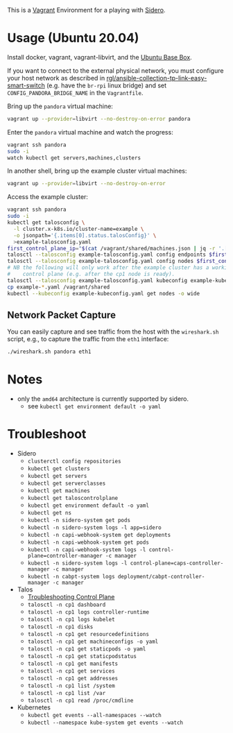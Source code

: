 This is a [Vagrant](https://www.vagrantup.com/) Environment for a playing with [Sidero](https://www.sidero.dev).

# Usage (Ubuntu 20.04)

Install docker, vagrant, vagrant-libvirt, and the [Ubuntu Base Box](https://github.com/rgl/ubuntu-vagrant).

If you want to connect to the external physical network, you must configure your host network as described in [rgl/ansible-collection-tp-link-easy-smart-switch](https://github.com/rgl/ansible-collection-tp-link-easy-smart-switch#take-ownership-procedure) (e.g. have the `br-rpi` linux bridge) and set `CONFIG_PANDORA_BRIDGE_NAME` in the `Vagrantfile`.

Bring up the `pandora` virtual machine:

```bash
vagrant up --provider=libvirt --no-destroy-on-error pandora
```

Enter the `pandora` virtual machine and watch the progress:

```bash
vagrant ssh pandora
sudo -i
watch kubectl get servers,machines,clusters
```

In another shell, bring up the example cluster virtual machines:

```bash
vagrant up --provider=libvirt --no-destroy-on-error
```

Access the example cluster:

```bash
vagrant ssh pandora
sudo -i
kubectl get talosconfig \
  -l cluster.x-k8s.io/cluster-name=example \
  -o jsonpath='{.items[0].status.talosConfig}' \
  >example-talosconfig.yaml
first_control_plane_ip="$(cat /vagrant/shared/machines.json | jq -r '.[] | select(.role == "controlplane") | .ip' | head -1)"
talosctl --talosconfig example-talosconfig.yaml config endpoints $first_control_plane_ip
talosctl --talosconfig example-talosconfig.yaml config nodes $first_control_plane_ip
# NB the following will only work after the example cluster has a working
#    control plane (e.g. after the cp1 node is ready).
talosctl --talosconfig example-talosconfig.yaml kubeconfig example-kubeconfig.yaml
cp example-*.yaml /vagrant/shared
kubectl --kubeconfig example-kubeconfig.yaml get nodes -o wide
```

## Network Packet Capture

You can easily capture and see traffic from the host with the `wireshark.sh`
script, e.g., to capture the traffic from the `eth1` interface:

```bash
./wireshark.sh pandora eth1
```

# Notes

* only the `amd64` architecture is currently supported by sidero.
  * see `kubectl get environment default -o yaml`

# Troubleshoot

* Sidero
  * `clusterctl config repositories`
  * `kubectl get clusters`
  * `kubectl get servers`
  * `kubectl get serverclasses`
  * `kubectl get machines`
  * `kubectl get taloscontrolplane`
  * `kubectl get environment default -o yaml`
  * `kubectl get ns`
  * `kubectl -n sidero-system get pods`
  * `kubectl -n sidero-system logs -l app=sidero`
  * `kubectl -n capi-webhook-system get deployments`
  * `kubectl -n capi-webhook-system get pods`
  * `kubectl -n capi-webhook-system logs -l control-plane=controller-manager -c manager`
  * `kubectl -n sidero-system logs -l control-plane=caps-controller-manager -c manager`
  * `kubectl -n cabpt-system logs deployment/cabpt-controller-manager -c manager`
* Talos
  * [Troubleshooting Control Plane](https://www.talos.dev/docs/v0.11/guides/troubleshooting-control-plane/)
  * `talosctl -n cp1 dashboard`
  * `talosctl -n cp1 logs controller-runtime`
  * `talosctl -n cp1 logs kubelet`
  * `talosctl -n cp1 disks`
  * `talosctl -n cp1 get resourcedefinitions`
  * `talosctl -n cp1 get machineconfigs -o yaml`
  * `talosctl -n cp1 get staticpods -o yaml`
  * `talosctl -n cp1 get staticpodstatus`
  * `talosctl -n cp1 get manifests`
  * `talosctl -n cp1 get services`
  * `talosctl -n cp1 get addresses`
  * `talosctl -n cp1 list /system`
  * `talosctl -n cp1 list /var`
  * `talosctl -n cp1 read /proc/cmdline`
* Kubernetes
  * `kubectl get events --all-namespaces --watch`
  * `kubectl --namespace kube-system get events --watch`
